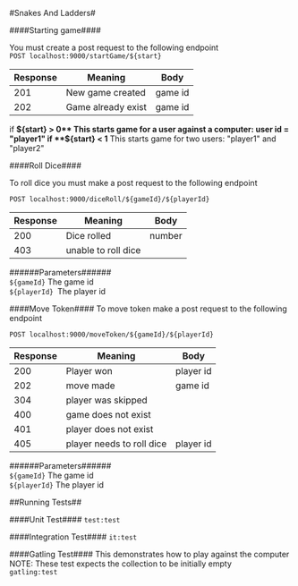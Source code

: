 #Snakes And Ladders#

####Starting game####

You must create a post request to the following endpoint  
`POST localhost:9000/startGame/${start}`

| Response  | Meaning | Body|  
| ------------- | ------------- | ------------- |
| 201  | New game created  | game id |
| 202  | Game already exist  | game id |

if **${start} > 0** This starts game for a user against a computer: user id = "player1"  
if **${start} < 1** This starts game for two users: "player1" and "player2"

####Roll Dice####

To roll dice you must make a post request to the following endpoint  

`POST localhost:9000/diceRoll/${gameId}/${playerId}`

| Response  | Meaning | Body|  
| ------------- | ------------- | ------------- |
| 200  | Dice rolled  | number |
| 403  | unable to roll dice |  |      
 


######Parameters######   
`${gameId}` The game id  
`${playerId} `The player id


####Move Token####
To move token make a post request to the following endpoint

`POST localhost:9000/moveToken/${gameId}/${playerId}`
   
   
| Response  | Meaning | Body|  
| ------------- | ------------- | ------------- |
| 200  | Player won  | player id |
| 202  | move made | game id |
| 304  | player was skipped |  |
| 400  | game does not exist |  |
| 401| player does not exist|  |
| 405  | player needs to roll dice | player id |



######Parameters######   
`${gameId}` The game id  
`${playerId}` The player id



##Running Tests##

####Unit Test####
`test:test`

####Integration Test####
`it:test`

####Gatling Test####
This demonstrates how to play against the computer  
NOTE: These test expects the collection to be initially empty  
`gatling:test`

